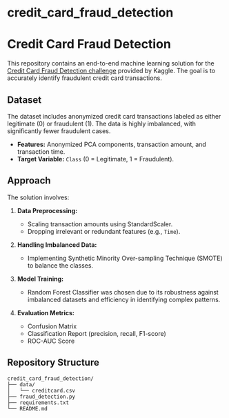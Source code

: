 # credit_card_fraud_detection


# Credit Card Fraud Detection

This repository contains an end-to-end machine learning solution for the [Credit Card Fraud Detection challenge](https://www.kaggle.com/datasets/mlg-ulb/creditcardfraud) provided by Kaggle. The goal is to accurately identify fraudulent credit card transactions.

## Dataset

The dataset includes anonymized credit card transactions labeled as either legitimate (0) or fraudulent (1). The data is highly imbalanced, with significantly fewer fraudulent cases.

- **Features:** Anonymized PCA components, transaction amount, and transaction time.
- **Target Variable:** `Class` (0 = Legitimate, 1 = Fraudulent).

## Approach

The solution involves:

1. **Data Preprocessing:**
   - Scaling transaction amounts using StandardScaler.
   - Dropping irrelevant or redundant features (e.g., `Time`).

2. **Handling Imbalanced Data:**
   - Implementing Synthetic Minority Over-sampling Technique (SMOTE) to balance the classes.

3. **Model Training:**
   - Random Forest Classifier was chosen due to its robustness against imbalanced datasets and efficiency in identifying complex patterns.

4. **Evaluation Metrics:**
   - Confusion Matrix
   - Classification Report (precision, recall, F1-score)
   - ROC-AUC Score

## Repository Structure

```
credit_card_fraud_detection/
├── data/
│   └── creditcard.csv
├── fraud_detection.py
├── requirements.txt
└── README.md
```
<!--

## Installation

Clone the repository and install dependencies:

```bash
git clone https://github.com/yourusername/credit_card_fraud_detection.git
cd credit_card_fraud_detection
pip install -r requirements.txt
```

## Usage

Run the fraud detection pipeline:

```bash
python fraud_detection.py
```

## Results

The trained model provides detailed metrics for evaluating performance in distinguishing fraudulent transactions.

## Contribution

Feel free to fork, open issues, and contribute improvements through pull requests.

-->
